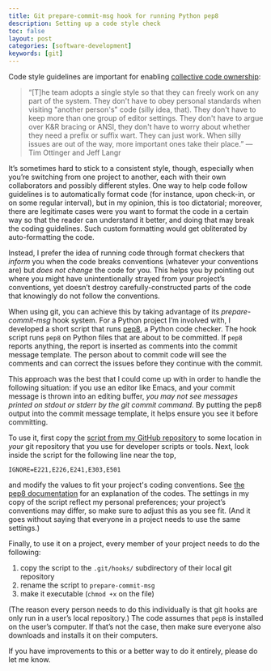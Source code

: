 ```yaml
---
title: Git prepare-commit-msg hook for running Python pep8
description: Setting up a code style check
toc: false
layout: post
categories: [software-development]
keywords: [git]
---
```


Code style guidelines are important for enabling [collective code ownership](http://agileinaflash.blogspot.com/2009/02/collective-code-ownership.html):

> “[T]he team adopts a single style so that they can freely work on any part of the system. They don't have to obey personal standards when visiting "another person's" code (silly idea, that). They don't have to keep more than one group of editor settings. They don't have to argue over K&R bracing or ANSI, they don't have to worry about whether they need a prefix or suffix wart. They can just work. When silly issues are out of the way, more important ones take their place.” — Tim Ottinger and Jeff Langr

It’s sometimes hard to stick to a consistent style, though, especially when you’re switching from one project to another, each with their own collaborators and possibly different styles.  One way to help code follow guidelines is to automatically format code (for instance, upon check-in, or on some regular interval), but in my opinion, this is too dictatorial; moreover, there are legitimate cases were you want to format the code in a certain way so that the reader can understand it better, and doing that may break the coding guidelines. Such custom formatting would get obliterated by auto-formatting the code.

Instead, I prefer the idea of running code through format checkers that _inform_ you when the code breaks conventions (whatever your conventions are) but _does not change_ the code for you. This helps you by pointing out where you might have unintentionally strayed from your project’s conventions, yet doesn’t destroy carefully-constructed parts of the code that knowingly do not follow the conventions.

When using git, you can achieve this by taking advantage of its _prepare-commit-msg_ hook system. For a Python project I’m involved with, I developed a short script that runs [pep8](http://pep8.readthedocs.org/en/latest/), a Python code checker.  The hook script runs `pep8` on Python files that are about to be committed.  If `pep8` reports anything, the report is inserted as comments into the commit message template.  The person about to commit code will see the comments and can correct the issues before they continue with the commit.

This approach was the best that I could come up with in order to handle the following situation: if you use an editor like Emacs, and your commit message is thrown into an editing buffer, _you may not see messages printed on stdout or stderr by the git commit command_.  By putting the pep8 output into the commit message template, it helps ensure you see it before committing.

To use it, first copy the [script from my GitHub repository](https://github.com/mhucka/small-scripts/blob/master/git-scripts/python.prepare-commit-msg) to some location in _your_ git repository that you use for developer scripts or tools. Next, look inside the script for the following line near the top,

```
IGNORE=E221,E226,E241,E303,E501
```

and modify the values to fit your project's coding conventions. See [the pep8 documentation](http://pep8.readthedocs.org/en/latest/intro.html#error-codes) for an explanation of the codes.  The settings in my copy of the script reflect my personal preferences; your project’s conventions may differ, so make sure to adjust this as you see fit. (And it goes without saying that everyone in a project needs to use the same settings.)

Finally, to use it on a project, every member of your project needs to do the following:

1. copy the script to the `.git/hooks/` subdirectory of their local git repository
2. rename the script to `prepare-commit-msg`
3. make it executable (`chmod +x` on the file)

(The reason every person needs to do this individually is that git hooks are only run in a user’s local repository.) The code assumes that `pep8` is installed on the user’s computer. If that’s not the case, then make sure everyone also downloads and installs it on their computers.

If you have improvements to this or a better way to do it entirely, please do let me know.
